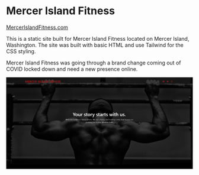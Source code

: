 # Mercer Island Fitness

[MercerIslandFitness.com](https://main.d1aer46plcxi5k.amplifyapp.com/)

This is a static site built for Mercer Island Fitness located on Mercer Island, Washington. The site was built with basic HTML and use Tailwind for the CSS styling.

Mercer Island Fitness was going through a brand change coming out of COVID locked down and need a new presence online.

![ScreenShot](assets/img/MIFitCapture.PNG)


